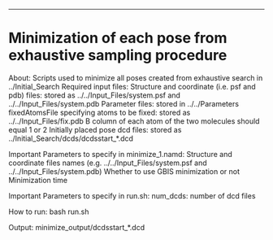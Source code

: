 *************************************************************
Minimization of each pose from exhaustive sampling procedure
===============================================================================

About:
	Scripts used to minimize all poses created from exhaustive search in ../Initial_Search 
Required input files:
	Structure and coordinate (i.e. psf and pdb) files: stored as ../../Input_Files/system.psf and ../../Input_Files/system.pdb
	Parameter files: stored in ../../Parameters
	fixedAtomsFile specifying atoms to be fixed: stored as ../../Input_Files/fix.pdb
		B column of each atom of the two molecules should equal 1 or 2 
	Initially placed pose dcd files: stored as ../Initial_Search/dcds/dcdsstart_*.dcd

Important Parameters to specify in minimize_1.namd: 
	Structure and coordinate files names 
		(e.g. ../../Input_Files/system.psf and ../../Input_Files/system.pdb)
	Whether to use GBIS minimization or not
	Minimization time

Important Parameters to specify in run.sh: 
	num_dcds: number of dcd files

How to run:
	bash run.sh 

Output:
	minimize_output/dcdsstart_*.dcd
